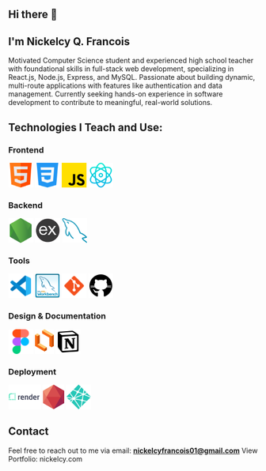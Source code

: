 ## Hi there 👋

<!--
**nickelcy/nickelcy** is a ✨ _special_ ✨ repository because its `README.md` (this file) appears on your GitHub profile.

Here are some ideas to get you started:

- 🔭 I’m currently working on ...
- 🌱 I’m currently learning ...
- 👯 I’m looking to collaborate on ...
- 🤔 I’m looking for help with ...
- 💬 Ask me about ...
- 📫 How to reach me: ...
- 😄 Pronouns: ...
- ⚡ Fun fact: ...
-->

## I'm Nickelcy Q. Francois

Motivated Computer Science student and experienced high school teacher with foundational skills in full-stack web development, specializing in React.js, Node.js, Express, and MySQL. Passionate about building dynamic, multi-route applications with features like authentication and data management. Currently seeking hands-on experience in software development to contribute to meaningful, real-world solutions.

## Technologies I Teach and Use:
### Frontend
<div>
    <img src="Images/html.png" height="50" title="HTML">
    <img src="Images/css.png" height="50" title="CSS">
    <img src="Images/js.png" height="50" title="JavaScript">
    <img src="Images/react-js.png" height="50" title="React.js">
</div>


### Backend 
<div>
    <img src="Images/node-js.png" height="50" title="Node.js">
    <img src="Images/express-js.png" height="50" title="Express.js">
    <img src="Images/mysql.png" height="50" title="MySQL">
</div>

### Tools
<div>
    <img src="Images/vscode.png" height="50" title="VsCode">
    <img src="Images/workbench.png" height="50" title="MySQL Workbench">
    <img src="Images/git.png" height="50" title="Git">
    <img src="Images/github.png" height="50" title="Github">

</div>

### Design & Documentation
<div>
    <img src="Images/figma.png" height="50" title="Figma">
    <img src="Images/lucid.png" height="50" title="LucidChart">
    <img src="Images/notion.png" height="50" title="Notion">
</div>

### Deployment
<div>
    <img src="Images/render.png" height="50" title="Render">
    <img src="Images/clever-cloud.png" height="50" title="CleverCloud">
    <img src="Images/netlify.png" height="50" title="Netlify">
</div>

## Contact
Feel free to reach out to me via email: **nickelcyfrancois01@gmail.com**
View Portfolio: nickelcy.com
